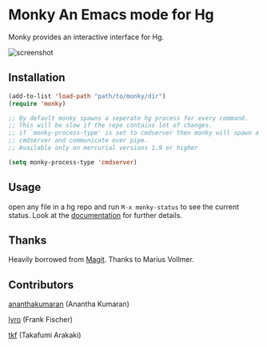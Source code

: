 # Monky An Emacs mode for Hg

Monky provides an interactive interface for Hg.

![screenshot](screenshots/monky.png)

## Installation

````cl
(add-to-list 'load-path "path/to/monky/dir")
(require 'monky)

;; By default monky spawns a seperate hg process for every command.
;; This will be slow if the repo contains lot of changes.
;; if `monky-process-type' is set to cmdserver then monky will spawn a single
;; cmdserver and communicate over pipe.
;; Available only on mercurial versions 1.9 or higher

(setq monky-process-type 'cmdserver)

````

## Usage

open any file in a hg repo and run `M-x monky-status` to see the
current status. Look at the [documentation][monky-documentation] for further details.

## Thanks

Heavily borrowed from [Magit][magit]. Thanks to Marius Vollmer.

[magit]: http://github.com/magit/magit
[monky-documentation]: https://ananthakumaran.in/monky/

## Contributors
[ananthakumaran](https://github.com/ananthakumaran) (Anantha Kumaran)

[lyro](https://github.com/lyro) (Frank Fischer)

[tkf](https://github.com/tkf) (Takafumi Arakaki)

